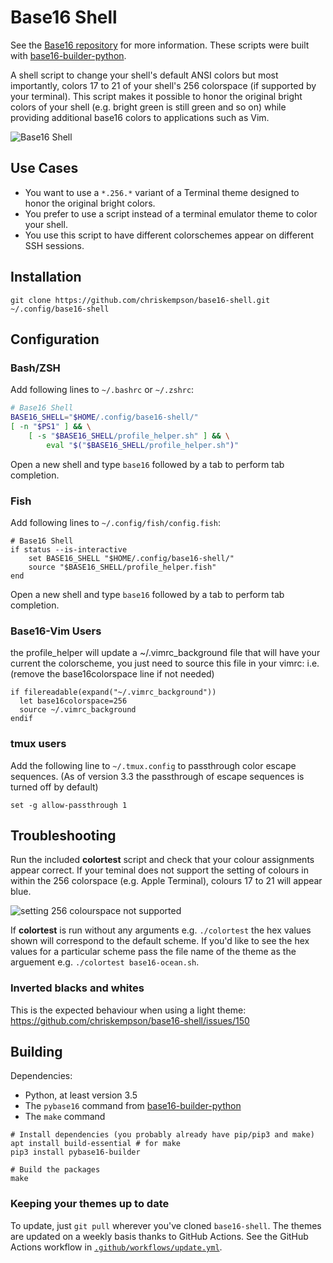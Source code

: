 # Base16 Shell

See the [Base16 repository](https://github.com/chriskempson/base16) for more information.
These scripts were built with [base16-builder-python](https://github.com/InspectorMustache/base16-builder-python).

A shell script to change your shell's default ANSI colors but most importantly, colors 17 to 21 of your shell's 256 colorspace (if supported by your terminal). This script makes it possible to honor the original bright colors of your shell (e.g. bright green is still green and so on) while providing additional base16 colors to applications such as Vim.

![Base16 Shell](base16-shell.png)

## Use Cases

- You want to use a `*.256.*` variant of a Terminal theme designed to honor the original bright colors.
- You prefer to use a script instead of a terminal emulator theme to color your shell.
- You use this script to have different colorschemes appear on different SSH sessions.

## Installation

```shell
git clone https://github.com/chriskempson/base16-shell.git ~/.config/base16-shell
```

## Configuration

### Bash/ZSH

Add following lines to `~/.bashrc` or `~/.zshrc`:

```bash
# Base16 Shell
BASE16_SHELL="$HOME/.config/base16-shell/"
[ -n "$PS1" ] && \
    [ -s "$BASE16_SHELL/profile_helper.sh" ] && \
        eval "$("$BASE16_SHELL/profile_helper.sh")"
```

Open a new shell and type `base16` followed by a tab to perform tab completion.

### Fish

Add following lines to `~/.config/fish/config.fish`:

```fish
# Base16 Shell
if status --is-interactive
    set BASE16_SHELL "$HOME/.config/base16-shell/"
    source "$BASE16_SHELL/profile_helper.fish"
end
```

Open a new shell and type `base16` followed by a tab to perform tab completion.

### Base16-Vim Users

the profile_helper will update a ~/.vimrc_background file that will have your current the colorscheme, you just need to source this file in your vimrc: i.e. (remove the base16colorspace line if not needed)

    if filereadable(expand("~/.vimrc_background"))
      let base16colorspace=256
      source ~/.vimrc_background
    endif

### tmux users

Add the following line to `~/.tmux.config` to passthrough color escape sequences.
(As of version 3.3 the passthrough of escape sequences is turned off by default)

```tmux
set -g allow-passthrough 1
```

## Troubleshooting

Run the included **colortest** script and check that your colour assignments appear correct. If your teminal does not support the setting of colours in within the 256 colorspace (e.g. Apple Terminal), colours 17 to 21 will appear blue.

![setting 256 colourspace not supported](setting-256-colourspace-not-supported.png)

If **colortest** is run without any arguments e.g. `./colortest` the hex values shown will correspond to the default scheme. If you'd like to see the hex values for a particular scheme pass the file name of the theme as the arguement e.g. `./colortest base16-ocean.sh`.

### Inverted blacks and whites

This is the expected behaviour when using a light theme:
https://github.com/chriskempson/base16-shell/issues/150

## Building

Dependencies:

- Python, at least version 3.5
- The `pybase16` command from [base16-builder-python](https://github.com/InspectorMustache/base16-builder-python)
- The `make` command

```
# Install dependencies (you probably already have pip/pip3 and make)
apt install build-essential # for make
pip3 install pybase16-builder

# Build the packages
make
```

### Keeping your themes up to date

To update, just `git pull` wherever you've cloned `base16-shell`. The themes are updated on a weekly basis thanks to GitHub Actions. See the GitHub Actions workflow in [`.github/workflows/update.yml`](.github/workflows/update.yml).
